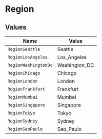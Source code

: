 # Region


## Values

| Name                 | Value                |
| -------------------- | -------------------- |
| `RegionSeattle`      | Seattle              |
| `RegionLosAngeles`   | Los_Angeles          |
| `RegionWashingtonDc` | Washington_DC        |
| `RegionChicago`      | Chicago              |
| `RegionLondon`       | London               |
| `RegionFrankfurt`    | Frankfurt            |
| `RegionMumbai`       | Mumbai               |
| `RegionSingapore`    | Singapore            |
| `RegionTokyo`        | Tokyo                |
| `RegionSydney`       | Sydney               |
| `RegionSaoPaulo`     | Sao_Paulo            |